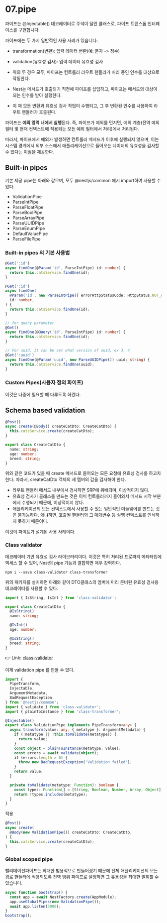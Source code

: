 # 07.pipe

파이프는 @Injectable() 데코레이터로 주석이 달린 클래스로, 파이프 트랜스폼 인터페이스를 구현합니다.

파이프에는 두 가지 일반적인 사용 사례가 있습니다:

- transformation(변환): 입력 데이터 변환(예: 문자 -> 정수)
- validation(유효성 검사): 입력 데이터 유효성 검사

- 위의 두 경우 모두, 파이프는 컨트롤러 라우트 핸들러가 처리 중인 인수를 대상으로 작동한다.
- Nest는 메서드가 호출되기 직전에 파이프를 삽입하고, 파이프는 메서드의 대상이 되는 인수를 받아 실행한다.
- 이 때 모든 변환과 유효성 검사 작업이 수행되고, 그 후 변환된 인수를 사용하여 라우트 핸들러가 호출된다.

파이프는 **예외 영역 내에서 실행**된다. 즉, 파이프가 예외를 던지면, 예외 계층(전역 예외 필터 및 현재
컨텍스트에 적용되는 모든 예외 필터에서 처리)에서 처리된다.

따라서, 파이프에서 예외가 발생하면 컨트롤러 메서드가 이후에 실행되지 않으며, 이는 시스템 경계에서
외부 소스에서 애플리케이션으로 들어오는 데이터의 유효성을 검사할 수 있다는 이점을 제공한다.

## Built-in pipes

기본 제공 pipe는 아래와 같으며, 모두 @nestjs/common 에서 import하여 사용할 수 있다.

- ValidationPipe
- ParseIntPipe
- ParseFloatPipe
- ParseBoolPipe
- ParseArrayPipe
- ParseUUIDPipe
- ParseEnumPipe
- DefaultValuePipe
- ParseFilePipe

### Built-in pipes 의 기본 사용법

```ts
@Get(':id')
async findOne(@Param('id', ParseIntPipe) id: number) {
  return this.catsService.findOne(id);
}

@Get(':id')
async findOne(
  @Param('id', new ParseIntPipe({ errorHttpStatusCode: HttpStatus.NOT_ACCEPTABLE }))
  id: number,
) {
  return this.catsService.findOne(id);
}

// for query parameter
@Get()
async findOne(@Query('id', ParseIntPipe) id: number) {
  return this.catsService.findOne(id);
}

// For uuid. It can be set what version of uuid, ex 3, 4
@Get(':uuid')
async findOne(@Param('uuid', new ParseUUIDPipe()) uuid: string) {
  return this.catsService.findOne(uuid);
}
```

### Custom Pipes(사용자 정의 파이프)

이것은 나중에 필요할 때 다루도록 하겠다.

## Schema based validation

```ts
@Post()
async create(@Body() createCatDto: CreateCatDto) {
  this.catsService.create(createCatDto);
}

export class CreateCatDto {
  name: string;
  age: number;
  breed: string;
}
```

위와 같은 코드가 있을 때 create 메서드로 들어오는 모든 요청에 유효성 검사를 하고자 한다.
따라서, createCatDto 객체의 세 멤버의 값을 검사해야 한다.

- 라우트 핸들러 메서드 내부에서 검사하면 SRP에 위배되며, 이상적이지 않다.
- 유효성 검사기 클래스를 만드는 것은 이미 컨트롤러까지 들어와서 메서드 시작 부분에서 수행되기 때문에,
  이상적이지 않다.
- 애플리케이션의 모든 컨텍스트에서 사용할 수 있는 일반적인 미들웨어를 만드는 것은 불가능하다. 왜냐하면,
  호출될 핸들러와 그 매개변수 등 실행 컨텍스트를 인식하지 못하기 때문이다.

이것이 파이트가 설계된 사용 사례이다.

### Class validator

데코레이터 기반 유효성 검사 라이브러리이다. 이것은 특히 처리된 프로퍼티 메타타입에 엑세스 할 수 있어,
Nest의 pipe 기능과 결합하면 매우 강력하다.

```shell
npm i --save class-validator class-transformer
```

위의 패키지를 설치하면 아래와 같이 DTO클래스의 멤버에 미리 준비된 유효성 검사용 데코레이터를 사용할
수 있다.

```ts
import { IsString, IsInt } from 'class-validator';

export class CreateCatDto {
  @IsString()
  name: string;

  @IsInt()
  age: number;

  @IsString()
  breed: string;
}
```

👉 Link: [class-validator](https://github.com/typestack/class-validator#usage)

이제 validation pipe 를 만들 수 있다.

```ts
import {
  PipeTransform,
  Injectable,
  ArgumentMetadata,
  BadRequestException,
} from '@nestjs/common';
import { validate } from 'class-validator';
import { plainToInstance } from 'class-transformer';

@Injectable()
export class ValidationPipe implements PipeTransform<any> {
  async transform(value: any, { metatype }: ArgumentMetadata) {
    if (!metatype || !this.toValidate(metatype)) {
      return value;
    }
    const object = plainToInstance(metatype, value);
    const errors = await validate(object);
    if (errors.length > 0) {
      throw new BadRequestException('Validation failed');
    }
    return value;
  }

  private toValidate(metatype: Function): boolean {
    const types: Function[] = [String, Boolean, Number, Array, Object];
    return !types.includes(metatype);
  }
}
```

적용

```ts
@Post()
async create(
  @Body(new ValidationPipe()) createCatDto: CreateCatDto,
) {
  this.catsService.create(createCatDto);
}
```

### Global scoped pipe

밸리데이션파이프는 최대한 범용적으로 만들어졌기 때문에 전체 애플리케이션의 모든 경로 핸들러에 적용되도록
전역 범위 파이프로 설정하면 그 유용성을 최대한 발휘할 수 있습니다.

```ts
async function bootstrap() {
  const app = await NestFactory.create(AppModule);
  app.useGlobalPipes(new ValidationPipe());
  await app.listen(3000);
}
bootstrap();
```
